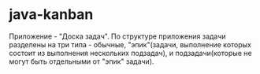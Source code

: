 # java-kanban
Приложение - "Доска задач". По структуре приложения задачи разделены на три типа - обычные, "эпик"(задачи, выполнение которых состоит из выполнения нескольких подзадач), и подзадачи(которые не могут быть отдельными от "эпик" задачи).

